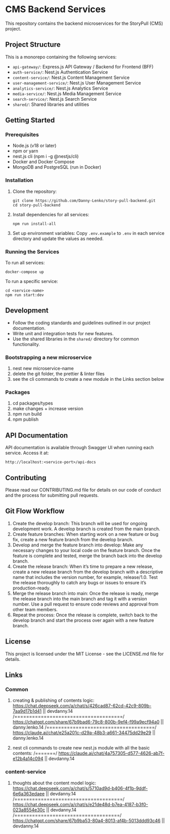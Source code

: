 # CMS Backend Services

This repository contains the backend microservices for the StoryPull (CMS) project.

## Project Structure

This is a monorepo containing the following services:

- `api-gateway/`: Express.js API Gateway / Backend for Frontend (BFF)
- `auth-service/`: Nest.js Authentication Service
- `content-service/`: Nest.js Content Management Service
- `user-management-service/`: Nest.js User Management Service
- `analytics-service/`: Nest.js Analytics Service
- `media-service/`: Nest.js Media Management Service
- `search-service/`: Nest.js Search Service
- `shared/`: Shared libraries and utilities

## Getting Started

### Prerequisites

- Node.js (v18 or later)
- npm or yarn
- nest.js cli (npm i -g @nestjs/cli)
- Docker and Docker Compose
- MongoDB and PostgreSQL (run in Docker)

### Installation

1. Clone the repository:

   ```
   git clone https://github.com/Danny-Lenko/story-pull-backend.git
   cd story-pull-backend
   ```

2. Install dependencies for all services:

   ```
   npm run install-all
   ```

3. Set up environment variables:
   Copy `.env.example` to `.env` in each service directory and update the values as needed.

### Running the Services

To run all services:

```
docker-compose up
```

To run a specific service:

```
cd <service-name>
npm run start:dev
```

## Development

- Follow the coding standards and guidelines outlined in our project documentation.
- Write unit and integration tests for new features.
- Use the shared libraries in the `shared/` directory for common functionality.

### Bootstrapping a new microservice

1. nest new microservice-name
2. delete the git folder, the prettier & linter files
3. see the cli commands to create a new module in the Links section below

### Packages

1. cd packages/types
2. make changes + increase version
3. npm run build
4. npm publish

## API Documentation

API documentation is available through Swagger UI when running each service. Access it at:

`http://localhost:<service-port>/api-docs`

## Contributing

Please read our CONTRIBUTING.md file for details on our code of conduct and the process for submitting pull requests.

## Git Flow Workflow

1. Create the develop branch: This branch will be used for ongoing development work. A develop branch is created from the main branch.
2. Create feature branches: When starting work on a new feature or bug fix, create a new feature branch from the develop branch.
3. Develop and merge the feature branch into develop: Make any necessary changes to your local code on the feature branch. Once the feature is complete and tested, merge the branch back into the develop branch.
4. Create the release branch: When it’s time to prepare a new release, create a new release branch from the develop branch with a descriptive name that includes the version number, for example, release/1.0. Test the release thoroughly to catch any bugs or issues to ensure it’s production-ready.
5. Merge the release branch into main: Once the release is ready, merge the release branch into the main branch and tag it with a version number. Use a pull request to ensure code reviews and approval from other team members.
6. Repeat the process: Once the release is complete, switch back to the develop branch and start the process over again with a new feature branch.

## License

This project is licensed under the MIT License - see the LICENSE.md file for details.

## Links

### Common

1. creating & publishing of contents logic: https://chat.deepseek.com/a/chat/s/426cad87-62cd-42c9-809b-7aa9d17b1d41 || devdanny.14
   /=====================================/  https://chatgpt.com/share/67b9bad6-79c8-800b-9ef4-f99a9ecf94a0 || danny.lenko.14
   /=====================================/  https://claude.ai/chat/e25a201c-d29a-48b3-a661-34475dd29e29 || danny.lenko.14

2. nest cli commands to create new nest.js module with all the basic contents: 
/=======/ https://claude.ai/chat/4a757305-d577-4626-ab7f-e12b4a14c094 || devdanny.14

### content-service

1. thoughts about the content model logic: https://chat.deepseek.com/a/chat/s/5710ad9d-b406-4f1b-9ddf-6e6a363edaee || devdanny.14
   /=====================================/ https://chat.deepseek.com/a/chat/s/e21de48d-b7ea-4187-b3f0-023a8554e30c || devdanny.14
   /====================================/  https://chatgpt.com/share/67b9ba53-80a4-8013-af4b-5013ddd93c46 || devdanny.14